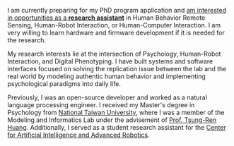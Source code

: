 I am currently preparing for my PhD program application and <ins>am interested in opportunities as a **research assistant**</ins> in Human Behavior Remote Sensing, Human-Robot Interaction, or Human-Computer Interaction. I am very willing to learn hardware and firmware development if it is needed for the research.

My research interests lie at the intersection of Psychology, Human-Robot Interaction, and Digital Phenotyping. I have built systems and software interfaces focused on solving the replication issue between the lab and the real world by modeling authentic human behavior and implementing psychological paradigms into daily life.

Previously, I was an open-source developer and worked as a natural language processing engineer. I received my Master's degree in Psychology from [National Taiwan University](https://www.ntu.edu.tw/), where I was a member of the Modeling and Informatics Lab under the advisement of [Prof. Tsung-Ren Huang](http://www.psy.ntu.edu.tw/index.php/members/faculty/fulltime-faculty/302-huang-tsung-ren). Additionally, I served as a student research assistant for the [Center for Artificial Intelligence and Advanced Robotics](https://ai.ntu.edu.tw/en/about-us/).